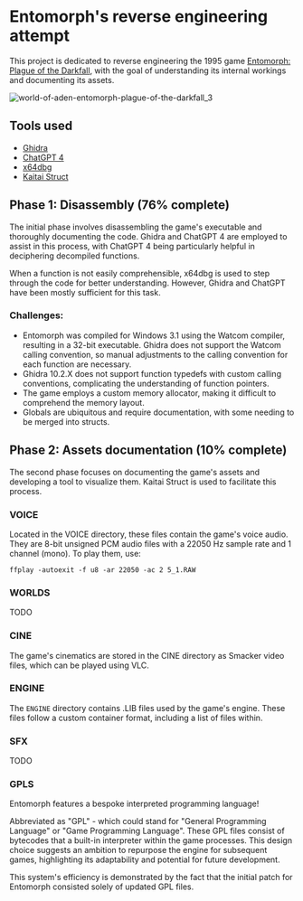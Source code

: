 # Entomorph's reverse engineering attempt

This project is dedicated to reverse engineering the 1995 game [Entomorph: Plague of the Darkfall][1], with the goal of understanding its internal workings and documenting its assets.

![world-of-aden-entomorph-plague-of-the-darkfall_3](https://user-images.githubusercontent.com/288227/233727285-208a047a-477c-4246-a763-d77de3105934.jpeg)

## Tools used

- [Ghidra](https://ghidra-sre.org/)
- [ChatGPT 4](https://chat.openai.com/)
- [x64dbg](https://x64dbg.com/)
- [Kaitai Struct](https://kaitai.io/)

## Phase 1: Disassembly (76% complete)

The initial phase involves disassembling the game's executable and thoroughly documenting the code. Ghidra and ChatGPT 4 are employed to assist in this process, with ChatGPT 4 being particularly helpful in deciphering decompiled functions.

When a function is not easily comprehensible, x64dbg is used to step through the code for better understanding. However, Ghidra and ChatGPT have been mostly sufficient for this task.

### Challenges:

- Entomorph was compiled for Windows 3.1 using the Watcom compiler, resulting in a 32-bit executable. Ghidra does not support the Watcom calling convention, so manual adjustments to the calling convention for each function are necessary.
- Ghidra 10.2.X does not support function typedefs with custom calling conventions, complicating the understanding of function pointers.
- The game employs a custom memory allocator, making it difficult to comprehend the memory layout.
- Globals are ubiquitous and require documentation, with some needing to be merged into structs.

## Phase 2: Assets documentation (10% complete)

The second phase focuses on documenting the game's assets and developing a tool to visualize them. Kaitai Struct is used to facilitate this process.

### VOICE

Located in the VOICE directory, these files contain the game's voice audio. They are 8-bit unsigned PCM audio files with a 22050 Hz sample rate and 1 channel (mono). To play them, use:

```
ffplay -autoexit -f u8 -ar 22050 -ac 2 5_1.RAW
```

### WORLDS

TODO

### CINE

The game's cinematics are stored in the CINE directory as Smacker video files, which can be played using VLC.

### ENGINE

The `ENGINE` directory contains .LIB files used by the game's engine. These files follow a custom container format, including a list of files within.

### SFX

TODO

### GPLS

Entomorph features a bespoke interpreted programming language!

Abbreviated as "GPL" - which could stand for "General Programming Language" or "Game Programming Language". These GPL files consist of bytecodes that a built-in interpreter within the game processes. This design choice suggests an ambition to repurpose the engine for subsequent games, highlighting its adaptability and potential for future development.

This system's efficiency is demonstrated by the fact that the initial patch for Entomorph consisted solely of updated GPL files.

[1]: https://en.wikipedia.org/wiki/Entomorph:_Plague_of_the_Darkfall
